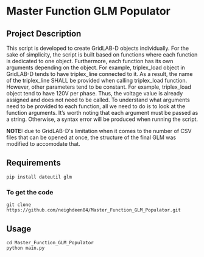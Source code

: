 # Master Function GLM Populator

## Project Description
This script is developed to create GridLAB-D objects individually. For the sake of simplicity, the script is built based on functions where each function is dedicated to one object. Furthermore, each function has its own arguments depending on the object. For example, triplex_load object in GridLAB-D tends to have triplex_line connected to it. As a result, the name of the triplex_line SHALL be provided when calling triplex_load function. However, other parameters tend to be constant. For example, triplex_load object tend to have 120V per phase. Thus, the voltage value is already assigned and does not need to be called. To understand what arguments need to be provided to each function, all we need to do is to look at the function arguments. It’s worth noting that each argument must be passed as a string. Otherwise, a syntax error will be produced when running the script.

**NOTE:** due to GridLAB-D's limitation when it comes to the number of CSV files that can be opened at once, the structure of the final GLM was modified to accomodate that. 


## Requirements
```
pip install dateutil glm
```

### To get the code
```
git clone https://github.com/neighdeen84/Master_Function_GLM_Populator.git
```


## Usage
```
cd Master_Function_GLM_Populator
python main.py
```
